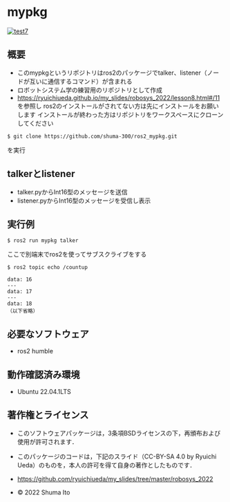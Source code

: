 # mypkg
[![test7](https://github.com/shuma-300/ros2_mypkg/actions/workflows/test.yml/badge.svg)](https://github.com/shuma-300/ros2_mypkg/actions/workflows/test.yml)
## 概要
* このmypkgというリポジトリはros2のパッケージでtalker、listener（ノードが互いに通信するコマンド）が含まれる
* ロボットシステム学の練習用のリポジトリとして作成
* https://ryuichiueda.github.io/my_slides/robosys_2022/lesson8.html#/11 を参照し
ros2のインストールがされてない方は先にインストールをお願いします
インストールが終わった方はリポジトリをワークスペースにクローンしてください
```
$ git clone https://github.com/shuma-300/ros2_mypkg.git
```
を実行

## talkerとlistener
* talker.pyからInt16型のメッセージを送信
* listener.pyからInt16型のメッセージを受信し表示

## 実行例
```
$ ros2 run mypkg talker
```
ここで別端末でros2を使ってサブスクライブをする
```
$ ros2 topic echo /countup
```

```
data: 16
---
data: 17
---
data: 18
（以下省略）
```

## 必要なソフトウェア
* ros2 humble

## 動作確認済み環境
* Ubuntu 22.04.1LTS

## 著作権とライセンス
* このソフトウェアパッケージは，3条項BSDライセンスの下，再頒布および使用が許可されます．
* このパッケージのコードは，下記のスライド（CC-BY-SA 4.0 by Ryuichi Ueda）のものを，本人の許可を得て自身の著作としたものです．

* https://github.com/ryuichiueda/my_slides/tree/master/robosys_2022

* © 2022 Shuma Ito

